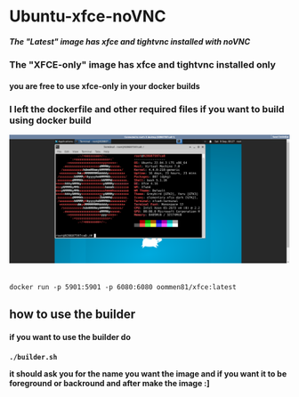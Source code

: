 # Ubuntu-xfce-noVNC

##### The "Latest" image has  xfce and tightvnc installed with noVNC #####

### The "XFCE-only" image has xfce and tightvnc installed only ###

#### you are free to use xfce-only in your docker builds ####

  ### I left the dockerfile and other required files if you want to build using docker build ###

  <img src="https://raw.githubusercontent.com/oommen-k8/Ubuntu-xfce-noVNC/main/picture.png" alt="docker container running">
<br><br/>

```
docker run -p 5901:5901 -p 6080:6080 oommen81/xfce:latest
```

## how to use the builder

<h4>if you want to use the builder do<h4/>

```
./builder.sh
```

it should ask you for the name you want the image and if you want it to be foreground or backround and after make the image :]
